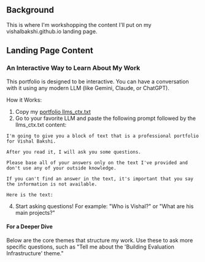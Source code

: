 ## Background

This is where I'm workshopping the content I'll put on my vishalbakshi.github.io landing page.

## Landing Page Content

### An Interactive Way to Learn About My Work

This portfolio is designed to be interactive. You can have a conversation with it using any modern LLM (like Gemini, Claude, or ChatGPT).

How it Works:

1. Copy my [portfolio llms_ctx.txt](https://raw.githubusercontent.com/vishalbakshi/portfolio-llm/refs/heads/main/llms_ctx.txt)
2. Go to your favorite LLM and paste the following prompt followed by the llms_ctx.txt content:

```
I'm going to give you a block of text that is a professional portfolio for Vishal Bakshi.

After you read it, I will ask you some questions.

Please base all of your answers only on the text I've provided and don't use any of your outside knowledge.

If you can't find an answer in the text, it's important that you say the information is not available.

Here is the text:
```
  
4. Start asking questions! For example: "Who is Vishal?" or "What are his main projects?"

#### For a Deeper Dive

Below are the core themes that structure my work. Use these to ask more specific questions, such as "Tell me about the 'Building Evaluation Infrastructure' theme."
